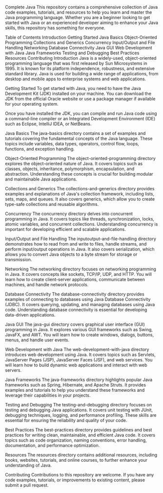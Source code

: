 
Complete Java
This repository contains a comprehensive collection of Java code examples, tutorials, and resources to help you learn and master the Java programming language. Whether you are a beginner looking to get started with Java or an experienced developer aiming to enhance your Java skills, this repository has something for everyone.

Table of Contents
Introduction
Getting Started
Java Basics
Object-Oriented Programming
Collections and Generics
Concurrency
Input/Output and File Handling
Networking
Database Connectivity
Java GUI
Web Development with Java
Java Frameworks
Testing and Debugging
Best Practices
Resources
Contributing
Introduction
Java is a widely-used, object-oriented programming language that was first released by Sun Microsystems in 1995. It is known for its platform independence, robustness, and extensive standard library. Java is used for building a wide range of applications, from desktop and mobile apps to enterprise systems and web applications.

Getting Started
To get started with Java, you need to have the Java Development Kit (JDK) installed on your machine. You can download the JDK from the official Oracle website or use a package manager if available for your operating system.

Once you have installed the JDK, you can compile and run Java code using a command-line compiler or an Integrated Development Environment (IDE) such as Eclipse, IntelliJ IDEA, or NetBeans.

Java Basics
The java-basics directory contains a set of examples and tutorials covering the fundamental concepts of the Java language. These topics include variables, data types, operators, control flow, loops, functions, and exception handling.

Object-Oriented Programming
The object-oriented-programming directory explores the object-oriented nature of Java. It covers topics such as classes, objects, inheritance, polymorphism, encapsulation, and abstraction. Understanding these concepts is crucial for building modular and maintainable Java applications.

Collections and Generics
The collections-and-generics directory provides examples and explanations of Java's collection framework, including lists, sets, maps, and queues. It also covers generics, which allow you to create type-safe collections and reusable algorithms.

Concurrency
The concurrency directory delves into concurrent programming in Java. It covers topics like threads, synchronization, locks, atomic variables, and concurrent collections. Understanding concurrency is important for developing efficient and scalable applications.

Input/Output and File Handling
The inputoutput-and-file-handling directory demonstrates how to read from and write to files, handle streams, and perform input/output operations in Java. It also covers serialization, which allows you to convert Java objects to a byte stream for storage or transmission.

Networking
The networking directory focuses on networking programming in Java. It covers concepts like sockets, TCP/IP, UDP, and HTTP. You will learn how to create client-server applications, communicate between machines, and handle network protocols.

Database Connectivity
The database-connectivity directory provides examples of connecting to databases using Java Database Connectivity (JDBC). It covers querying, updating, and managing databases using Java code. Understanding database connectivity is essential for developing data-driven applications.

Java GUI
The java-gui directory covers graphical user interface (GUI) programming in Java. It explores various GUI frameworks such as Swing, JavaFX, and AWT. You will learn how to create windows, dialogs, buttons, menus, and handle user events.

Web Development with Java
The web-development-with-java directory introduces web development using Java. It covers topics such as Servlets, JavaServer Pages (JSP), JavaServer Faces (JSF), and web services. You will learn how to build dynamic web applications and interact with web servers.

Java Frameworks
The java-frameworks directory highlights popular Java frameworks such as Spring, Hibernate, and Apache Struts. It provides examples and tutorials to help you understand these frameworks and leverage their capabilities in your projects.

Testing and Debugging
The testing-and-debugging directory focuses on testing and debugging Java applications. It covers unit testing with JUnit, debugging techniques, logging, and performance profiling. These skills are essential for ensuring the reliability and quality of your code.

Best Practices
The best-practices directory provides guidelines and best practices for writing clean, maintainable, and efficient Java code. It covers topics such as code organization, naming conventions, error handling, documentation, and performance optimization.

Resources
The resources directory contains additional resources, including books, websites, tutorials, and online courses, to further enhance your understanding of Java.

Contributing
Contributions to this repository are welcome. If you have any code examples, tutorials, or improvements to existing content, please submit a pull request.